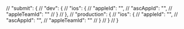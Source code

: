 // "submit": {
// "dev": {
// "ios": {
// "appleId": "",
// "ascAppId": "",
// "appleTeamId": ""
// }
// },
// "production": {
// "ios": {
// "appleId": "",
// "ascAppId": "",
// "appleTeamId": ""
// }
// }
// }
